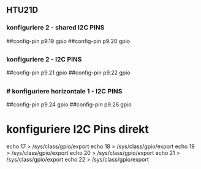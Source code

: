 ## HTU21D

### konfiguriere 2 - shared I2C PINS
##config-pin p9.19 gpio
##config-pin p9.20 gpio
##
### konfiguriere 2 - I2C PINS
##config-pin p9.21 gpio
##config-pin p9.22 gpio
##
### # konfiguriere horizontale 1 - I2C PINS
##config-pin p9.24 gpio
##config-pin p9.26 gpio

# konfiguriere I2C Pins direkt
echo 17 > /sys/class/gpio/export
echo 18 > /sys/class/gpio/export
echo 19 > /sys/class/gpio/export
echo 20 > /sys/class/gpio/export
echo 21 > /sys/class/gpio/export
echo 22 > /sys/class/gpio/export